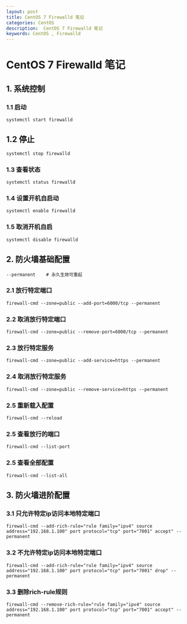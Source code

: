 ```yaml
---
layout: post
title: CentOS 7 Firewalld 笔记
categories: CentOS
description:  CentOS 7 Firewalld 笔记
keywords: CentOS , Firewalld 
---
```


# CentOS 7 Firewalld 笔记

## 1. 系统控制

### 1.1 启动

```shell
systemctl start firewalld
```

## 1.2 停止

```shell
systemctl stop firewalld
```

### 1.3 查看状态

```shell
systemctl status firewalld
```

### 1.4 设置开机自启动

```shell
systemctl enable firewalld
```

### 1.5 取消开机自启

```shell
systemctl disable firewalld
```



## 2. 防火墙基础配置

```shell
--permanent    # 永久生效可重起
```

### 2.1 放行特定端口

```shell
firewall-cmd --zone=public --add-port=6000/tcp --permanent
```
### 2.2 取消放行特定端口
```shell
firewall-cmd --zone=public --remove-port=6000/tcp --permanent
```

### 2.3 放行特定服务

```shell
firewall-cmd --zone=public --add-service=https --permanent
```
### 2.4 取消放行特定服务

```shell
firewall-cmd --zone=public --remove-service=https --permanent
```

### 2.5 重新载入配置
```shell
firewall-cmd --reload
```
### 2.5 查看放行的端口
```shell
firewall-cmd --list-port
```
### 2.5 查看全部配置
```shell
firewall-cmd --list-all
```



## 3. 防火墙进阶配置

### 3.1 只允许特定ip访问本地特定端口
```shell
firewall-cmd --add-rich-rule="rule family="ipv4" source address="192.168.1.100" port protocol="tcp" port="7001" accept" --permanent
```

### 3.2 不允许特定ip访问本地特定端口

```shell
firewall-cmd --add-rich-rule="rule family="ipv4" source address="192.168.1.100" port protocol="tcp" port="7001" drop" --permanent
```

### 3.3 删除rich-rule规则

```shell
firewall-cmd --remove-rich-rule="rule family="ipv4" source address="192.168.1.100" port protocol="tcp" port="7001" accept" --permanent
```